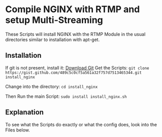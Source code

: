 # Compile NGINX with RTMP and setup Multi-Streaming
These Scripts will install NGINX with the RTMP Module in the usual directories similar to installation with apt-get.

## Installation
If git is not present, install it: [Download Git](https://git-scm.com/downloads)
Get the Scripts:
`git clone https://gist.github.com/489c5c0cf5a561a32f757d7513465344.git install_nginx`

Change into the directory:
`cd install_nginx`

Then Run the main Script:
`sudo install install_nginx.sh`

## Explanation
To see what the Scripts do exactly or what the config does, look into the Files below.


